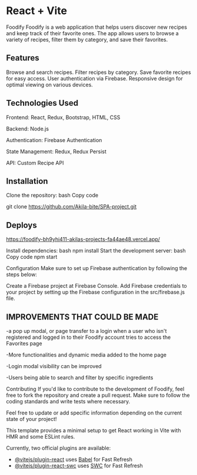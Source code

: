 # React + Vite


Foodify
Foodify is a web application that helps users discover new recipes and keep track of their favorite ones. The app allows users to browse a variety of recipes, filter them by category, and save their favorites.

## Features

Browse and search recipes.
Filter recipes by category.
Save favorite recipes for easy access.
User authentication via Firebase.
Responsive design for optimal viewing on various devices.

## Technologies Used

Frontend: React, Redux, Bootstrap, HTML, CSS

Backend: Node.js

Authentication: Firebase Authentication

State Management: Redux, Redux Persist

API: Custom Recipe API

## Installation

Clone the repository:
bash
Copy code

git clone https://github.com/Akila-bite/SPA-project.git

## Deploys

https://foodify-bh9yhi411-akilas-projects-fa44ae48.vercel.app/


Install dependencies:
bash
npm install
Start the development server:
bash
Copy code
npm start


Configuration
Make sure to set up Firebase authentication by following the steps below:

Create a Firebase project at Firebase Console.
Add Firebase credentials to your project by setting up the Firebase configuration in the src/firebase.js file.
 ## IMPROVEMENTS THAT COULD BE MADE
 -a pop up modal, or page transfer to a login when a user who isn't registered and logged in to their Foodify account tries to access the Favorites page

 -More functionalities and dynamic media added to the home page

 -Login modal visibility can be improved

 -Users being able to search and filter by specific ingredients

Contributing
If you'd like to contribute to the development of Foodify, feel free to fork the repository and create a pull request. Make sure to follow the coding standards and write tests where necessary.



Feel free to update or add specific information depending on the current state of your project!

This template provides a minimal setup to get React working in Vite with HMR and some ESLint rules.

Currently, two official plugins are available:

- [@vitejs/plugin-react](https://github.com/vitejs/vite-plugin-react/blob/main/packages/plugin-react/README.md) uses [Babel](https://babeljs.io/) for Fast Refresh
- [@vitejs/plugin-react-swc](https://github.com/vitejs/vite-plugin-react-swc) uses [SWC](https://swc.rs/) for Fast Refresh
